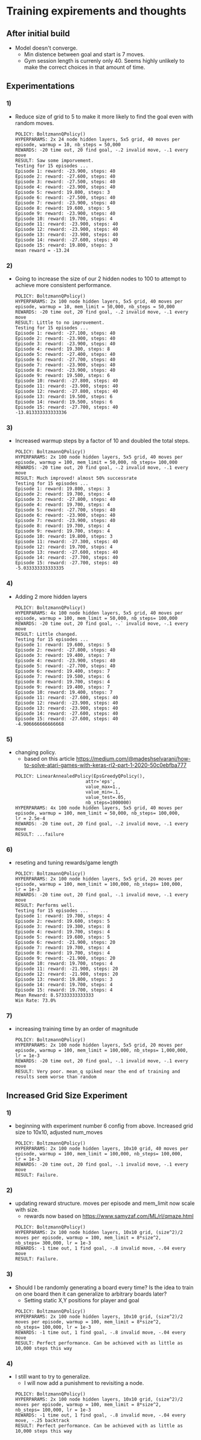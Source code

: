 # Training expirements and thoughts

## After initial build
  * Model doesn't converge.
    * Min distence between goal and start is 7 moves.
    * Gym session length is currenly only 40. Seems highly unlikely to make the correct choices in that amount of time.

## Experimentations
### 1)
  * Reduce size of grid to 5 to make it more likely to find the goal even with random moves.
    ```
    POLICY: BoltzmannQPolicy()
    HYPERPARAMS: 2x 24 node hidden layers, 5x5 grid, 40 moves per episode, warmup = 10, nb_steps = 50,000
    REWARDS: -20 time out, 20 find goal, -.2 invalid move, -.1 every move
    RESULT: Saw some imporvement.
    Testing for 15 episodes ...
    Episode 1: reward: -23.900, steps: 40
    Episode 2: reward: -27.600, steps: 40
    Episode 3: reward: -27.500, steps: 40
    Episode 4: reward: -23.900, steps: 40
    Episode 5: reward: 19.800, steps: 3
    Episode 6: reward: -27.500, steps: 40
    Episode 7: reward: -23.900, steps: 40
    Episode 8: reward: 19.600, steps: 5
    Episode 9: reward: -23.900, steps: 40
    Episode 10: reward: 19.700, steps: 4
    Episode 11: reward: -23.900, steps: 40
    Episode 12: reward: -23.900, steps: 40
    Episode 13: reward: -23.900, steps: 40
    Episode 14: reward: -27.600, steps: 40
    Episode 15: reward: 19.800, steps: 3
    mean reward = -13.24
    ```
### 2) 
  * Going to increase the size of our 2 hidden nodes to 100 to attempt to achieve more consistent performance.
    ```
    POLICY: BoltzmannQPolicy()
    HYPERPARAMS: 2x 100 node hidden layers, 5x5 grid, 40 moves per episode, warmup = 10, mem_limit = 50,000, nb_steps = 50,000
    REWARDS: -20 time out, 20 find goal, -.2 invalid move, -.1 every move
    RESULT: Little to no improvement.
    Testing for 15 episodes ...
    Episode 1: reward: -27.100, steps: 40
    Episode 2: reward: -23.900, steps: 40
    Episode 3: reward: -23.900, steps: 40
    Episode 4: reward: 19.300, steps: 8
    Episode 5: reward: -27.400, steps: 40
    Episode 6: reward: -27.700, steps: 40
    Episode 7: reward: -23.900, steps: 40
    Episode 8: reward: -23.900, steps: 40
    Episode 9: reward: 19.500, steps: 6
    Episode 10: reward: -27.800, steps: 40
    Episode 11: reward: -23.900, steps: 40
    Episode 12: reward: -27.800, steps: 40
    Episode 13: reward: 19.500, steps: 6
    Episode 14: reward: 19.500, steps: 6
    Episode 15: reward: -27.700, steps: 40
    -13.813333333333336
    ```
### 3) 
  * Increased warmup steps by a factor of 10 and doubled the total steps.
    ```
    POLICY: BoltzmannQPolicy()
    HYPERPARAMS: 2x 100 node hidden layers, 5x5 grid, 40 moves per episode, warmup = 100, mem_limit = 50,000, nb_steps= 100,000
    REWARDS: -20 time out, 20 find goal, -.2 invalid move, -.1 every move
    RESULT: Much improved! almost 50% successrate
    Testing for 15 episodes ...
    Episode 1: reward: 19.800, steps: 3
    Episode 2: reward: 19.700, steps: 4
    Episode 3: reward: -27.800, steps: 40
    Episode 4: reward: 19.700, steps: 4
    Episode 5: reward: -27.700, steps: 40
    Episode 6: reward: -23.900, steps: 40
    Episode 7: reward: -23.900, steps: 40
    Episode 8: reward: 19.700, steps: 4
    Episode 9: reward: 19.700, steps: 4
    Episode 10: reward: 19.800, steps: 3
    Episode 11: reward: -27.300, steps: 40
    Episode 12: reward: 19.700, steps: 4
    Episode 13: reward: -27.600, steps: 40
    Episode 14: reward: -27.700, steps: 40
    Episode 15: reward: -27.700, steps: 40
    -5.033333333333335
    ```
### 4) 
  * Adding 2 more hidden layers
    ```
    POLICY: BoltzmannQPolicy()
    HYPERPARAMS: 4x 100 node hidden layers, 5x5 grid, 40 moves per episode, warmup = 100, mem_limit = 50,000, nb_steps= 100,000
    REWARDS: -20 time out, 20 find goal, -.` invalid move, -.1 every move
    RESULT: Little changed.
    Testing for 15 episodes ...
    Episode 1: reward: 19.600, steps: 5
    Episode 2: reward: -27.800, steps: 40
    Episode 3: reward: 19.400, steps: 7
    Episode 4: reward: -23.900, steps: 40
    Episode 5: reward: -27.700, steps: 40
    Episode 6: reward: 19.400, steps: 7
    Episode 7: reward: 19.500, steps: 6
    Episode 8: reward: 19.700, steps: 4
    Episode 9: reward: 19.400, steps: 7
    Episode 10: reward: 19.400, steps: 7
    Episode 11: reward: -27.600, steps: 40
    Episode 12: reward: -23.900, steps: 40
    Episode 13: reward: -23.900, steps: 40
    Episode 14: reward: -27.600, steps: 40
    Episode 15: reward: -27.600, steps: 40
    -4.906666666666668
    ```
### 5) 
  * changing policy.
    * based on this article https://medium.com/@madeshselvarani/how-to-solve-atari-games-with-keras-rl2-part-1-2020-50c0ebfba777
    ```
    POLICY: LinearAnnealedPolicy(EpsGreedyQPolicy(), 
                              attr='eps',
                              value_max=1.,
                              value_min=.1,
                              value_test=.05,
                              nb_steps=1000000)
    HYPERPARAMS: 4x 100 node hidden layers, 5x5 grid, 40 moves per episode, warmup = 100, mem_limit = 50,000, nb_steps= 100,000, 
    lr = 2.5e-4
    REWARDS: -20 time out, 20 find goal, -.2 invalid move, -.1 every move
    RESULT: ...failure
    
    ```
### 6) 
  * reseting and tuning rewards/game length
    ```
    POLICY: BoltzmannQPolicy()
    HYPERPARAMS: 2x 100 node hidden layers, 5x5 grid, 20 moves per episode, warmup = 100, mem_limit = 100,000, nb_steps= 100,000, 
    lr = 1e-3
    REWARDS: -20 time out, 20 find goal, -.1 invalid move, -.1 every move
    RESULT: Performs well.
    Testing for 15 episodes ...
    Episode 1: reward: 19.700, steps: 4
    Episode 2: reward: 19.600, steps: 5
    Episode 3: reward: 19.300, steps: 8
    Episode 4: reward: 19.700, steps: 4
    Episode 5: reward: 19.600, steps: 5
    Episode 6: reward: -21.900, steps: 20
    Episode 7: reward: 19.700, steps: 4
    Episode 8: reward: 19.700, steps: 4
    Episode 9: reward: -21.900, steps: 20
    Episode 10: reward: 19.700, steps: 4
    Episode 11: reward: -21.900, steps: 20
    Episode 12: reward: -21.900, steps: 20
    Episode 13: reward: 19.800, steps: 3
    Episode 14: reward: 19.700, steps: 4
    Episode 15: reward: 19.700, steps: 4
    Mean Reward: 8.57333333333333
    Win Rate: 73.0%
    ```
### 7) 
  * increasing training time by an order of magnitude
    ```
    POLICY: BoltzmannQPolicy()
    HYPERPARAMS: 2x 100 node hidden layers, 5x5 grid, 20 moves per episode, warmup = 100, mem_limit = 100,000, nb_steps= 1,000,000, 
    lr = 1e-3
    REWARDS: -20 time out, 20 find goal, -.1 invalid move, -.1 every move
    RESULT: Very poor. mean_q spiked near the end of training and results seem worse than random
    
    ```

## Increased Grid Size Experiment
### 1) 
  * beginning with experiment number 6 config from above. Increased grid size to 10x10, adjusted num_moves
    ```
    POLICY: BoltzmannQPolicy()
    HYPERPARAMS: 2x 100 node hidden layers, 10x10 grid, 40 moves per episode, warmup = 100, mem_limit = 100,000, nb_steps= 100,000, 
    lr = 1e-3
    REWARDS: -20 time out, 20 find goal, -.1 invalid move, -.1 every move
    RESULT: Failure.
    ```
### 2) 
  * updating reward structure. moves per episode and mem_limit now scale with size.
    * rewards now based on https://www.samyzaf.com/ML/rl/qmaze.html
    ```
    POLICY: BoltzmannQPolicy()
    HYPERPARAMS: 2x 100 node hidden layers, 10x10 grid, (size^2)/2 moves per episode, warmup = 100, mem_limit = 8*size^2, 
    nb_steps= 300,000, lr = 1e-3
    REWARDS: -1 time out, 1 find goal, -.8 invalid move, -.04 every move
    RESULT: Failure.
    ```
### 3)
  * Should I be randomly generating a board every time? Is the idea to train on one board then it can generalize to arbitrary boards later?
    * Setting static X,Y positions for player and goal
    ```
    POLICY: BoltzmannQPolicy()
    HYPERPARAMS: 2x 100 node hidden layers, 10x10 grid, (size^2)/2 moves per episode, warmup = 100, mem_limit = 8*size^2, 
    nb_steps= 100,000, lr = 1e-3
    REWARDS: -1 time out, 1 find goal, -.8 invalid move, -.04 every move
    RESULT: Perfect performance. Can be achieved with as little as 10,000 steps this way
    ```
### 4)
  * I still want to try to generalize. 
    * I will now add a punishment to revisiting a node.
    ```
    POLICY: BoltzmannQPolicy()
    HYPERPARAMS: 2x 100 node hidden layers, 10x10 grid, (size^2)/2 moves per episode, warmup = 100, mem_limit = 8*size^2, 
    nb_steps= 100,000, lr = 1e-3
    REWARDS: -1 time out, 1 find goal, -.8 invalid move, -.04 every move, -.25 backtrack
    RESULT: Perfect performance. Can be achieved with as little as 10,000 steps this way
    ```